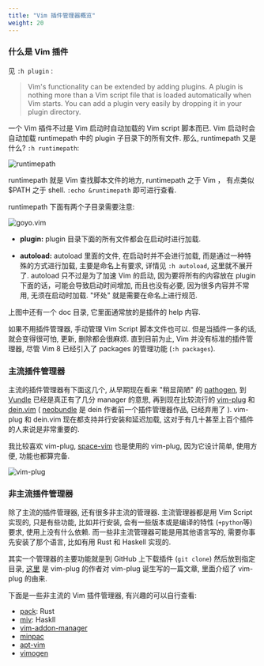 ```yaml
---
title: "Vim 插件管理器概览"
weight: 20
---
```


### 什么是 Vim 插件

见 `:h plugin` :
>Vim's functionality can be extended by adding plugins.  A plugin is nothing
more than a Vim script file that is loaded automatically when Vim starts.  You
can add a plugin very easily by dropping it in your plugin directory.

一个 Vim 插件不过是 Vim 启动时自动加载的 Vim script 脚本而已. Vim 启动时会自动加载 runtimepath 中的 plugin 子目录下的所有文件. 那么, runtimepath 又是什么? `:h runtimepath`:

![runtimepath](http://upload-images.jianshu.io/upload_images/127313-b1aa434da6f5c4b4.png?imageMogr2/auto-orient/strip%7CimageView2/2/w/1240)

runtimepath 就是 Vim 查找脚本文件的地方, runtimepath 之于 Vim ，
 有点类似 $PATH 之于 shell. `:echo &runtimepath` 即可进行查看.

runtimepath 下面有两个子目录需要注意:


![goyo.vim](http://upload-images.jianshu.io/upload_images/127313-bc79a8594adc630c.png?imageMogr2/auto-orient/strip%7CimageView2/2/w/1240)

-  **plugin:** plugin 目录下面的所有文件都会在启动时进行加载. 

- **autoload:** autoload 里面的文件, 在启动时并不会进行加载, 而是通过一种特殊的方式进行加载, 主要是命名上有要求, 详情见 `:h autoload`, 这里就不展开了. 
autoload 只不过是为了加速 Vim 的启动, 因为要将所有的内容放在 plugin 下面的话，可能会导致启动时间增加, 而且也没有必要, 因为很多内容并不常用, 无须在启动时加载. "坏处" 就是需要在命名上进行规范. 

上图中还有一个 doc 目录, 它里面通常放的是插件的 help 内容.

如果不用插件管理器, 手动管理 Vim Script 脚本文件也可以. 但是当插件一多的话, 就会变得很可怕, 更新, 删除都会很麻烦. 直到目前为止, Vim 并没有标准的插件管理器, 尽管 Vim 8 已经引入了 packages 的管理功能 (`:h packages`).

### 主流插件管理器

主流的插件管理器有下面这几个,  从早期现在看来 "稍显简陋" 的 [pathogen](https://github.com/tpope/vim-pathogen), 到 [Vundle](https://github.com/VundleVim/Vundle.vim) 已经是真正有了几分 manager 的意思,  再到现在比较流行的 [vim-plug](https://github.com/junegunn/vim-plug) 和 [dein.vim](https://github.com/Shougo/dein.vim) ( [neobundle](https://github.com/Shougo/neobundle.vim) 是 dein 作者前一个插件管理器作品, 已经弃用了 ). vim-plug 和 dein.vim 现在都支持并行安装和延迟加载, 这对于有几十甚至上百个插件的人来说是非常重要的. 

我比较喜欢 vim-plug, [space-vim](https://github.com/liuchengxu/space-vim) 也是使用的 vim-plug, 因为它设计简单, 使用方便, 功能也都算完备.

![vim-plug](http://upload-images.jianshu.io/upload_images/127313-2a1729933485b28f.gif?imageMogr2/auto-orient/strip)

### 非主流插件管理器

除了主流的插件管理器, 还有很多非主流的管理器. 主流管理器都是用 Vim Script 实现的, 只是有些功能, 比如并行安装, 会有一些版本或是编译的特性 (`+python`等)要求, 使用上没有什么依赖. 而一些非主流管理器可能是用其他语言写的, 需要你事先安装了那个语言, 比如有用 Rust 和 Haskell 实现的.

其实一个管理器的主要功能就是到 GitHub 上下载插件 (`git clone`) 然后放到指定目录, [这里](https://junegunn.kr/2013/09/writing-my-own-vim-plugin-manager/) 是 vim-plug 的作者对 vim-plug 诞生写的一篇文章, 里面介绍了 vim-plug 的由来.

下面是一些非主流的 Vim 插件管理器, 有兴趣的可以自行查看:

- [pack](https://github.com/maralla/pack): Rust
- [miv](https://github.com/itchyny/miv): Haskll
- [vim-addon-manager](https://github.com/MarcWeber/vim-addon-manager)
- [minpac](https://github.com/k-takata/minpac)
- [apt-vim](https://github.com/egalpin/apt-vim)
- [vimogen](https://github.com/rkulla/vimogen)
